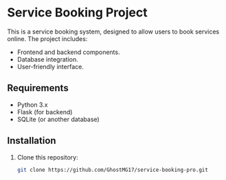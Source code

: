 # Service Booking Project

This is a service booking system, designed to allow users to book services online. The project includes:

- Frontend and backend components.
- Database integration.
- User-friendly interface.

## Requirements

- Python 3.x
- Flask (for backend)
- SQLite (or another database)

## Installation

1. Clone this repository:
   ```bash
   git clone https://github.com/GhostMG17/service-booking-pro.git
